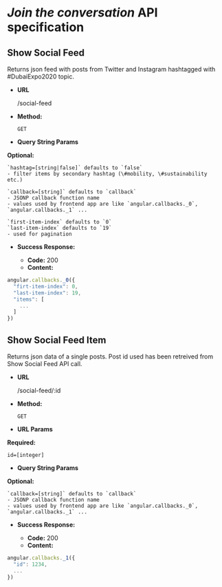 # *Join the conversation* API specification

**Show Social Feed**
----
Returns json feed with posts from Twitter and Instagram hashtagged with \#DubaiExpo2020 topic.

* **URL**

    /social-feed

* **Method:**

    `GET`

* **Query String Params**

 **Optional:**

    `hashtag=[string|false]` defaults to `false`  
    - filter items by secondary hashtag (\#mobility, \#sustainability etc.)

    `callback=[string]` defaults to `callback`  
    - JSONP callback function name
    - values used by frontend app are like `angular.callbacks._0`, `angular.callbacks._1` ...  

    `first-item-index` defaults to `0`  
    `last-item-index` defaults to `19`
    - used for pagination

* **Success Response:**

  * **Code:** 200  
  * **Content:**  
```javascript
angular.callbacks._0({
  "firt-item-index": 0,
  "last-item-index": 19,
  "items": [
    ...
  ]
})
```

**Show Social Feed Item**
----
Returns json data of a single posts. Post id used has been retreived from Show Social Feed API call.

* **URL**

    /social-feed/:id

* **Method:**

    `GET`

* **URL Params**

 **Required:**

   `id=[integer]`

* **Query String Params**

 **Optional:**

    `callback=[string]` defaults to `callback`  
    - JSONP callback function name
    - values used by frontend app are like `angular.callbacks._0`, `angular.callbacks._1` ...  

* **Success Response:**

  * **Code:** 200  
  * **Content:**  
```javascript
angular.callbacks._1({
  "id": 1234,
  ...
})
```
